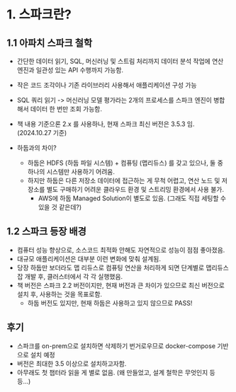 # 1. 스파크란?

## 1.1 아파치 스파크 철학

- 간단한 데이터 읽기, SQL, 머신러닝 및 스트림 처리까지 데이터 분석 작업에 연산 엔진과 일관성 있는 API 수행까지 가능함.

- 작은 코드 조각이나 기존 라이브러리 사용해서 애플리케이션 구성 가능

- SQL 쿼리 읽기 -> 머신러닝 모델 평가라는 2개의 프로세스를 스파크 엔진이 병합해서 데이터 한 번만 조회 가능함.

- 책 내용 기준으론 2.x 를 사용하나, 현재 스파크 최신 버전은 3.5.3 임. (2024.10.27 기준)

- 하둡과의 차이?

    - 하둡은 HDFS (하둡 파일 시스템) + 컴퓨팅 (맵리듀스) 를 갖고 있으나, 둘 중 하나의 시스템만 사용하기 어려움.
    - 하지만 하둡은 다른 저장소 데이터에 접근하는 게 무척 어렵고, 연산 노드 및 저장소를 별도 구매하기 어려운 클라우드 환경 및 스트리밍 환경에서 사용 불가.
        - AWS에 하둡 Managed Solution이 별도로 있음. (그래도 직접 세팅할 수 있을 것 같은데?)

## 1.2 스파크 등장 배경

- 컴퓨터 성능 향상으로, 소스코드 최적화 안해도 자연적으로 성능이 점점 좋아졌음.
- 대규모 애플리케이션은 대부분 이런 변화에 맞춰 설계됨.
- 당장 하둡만 보더라도 맵 리듀스로 컴퓨팅 연산을 처리하게 되면 단계별로 맵리듀스 잡 개발 후, 클러스터에서 각 각 실행했음.
- 책 버전은 스파크 2.2 버전이지만, 현재 버전과 큰 차이가 있으므로 최신 버전으로 설치 후, 사용하는 것을 목표로함.
    - 하둡 버전도 있지만, 현재 하둡은 사용하고 있지 않으므로 PASS!
    
## 후기

- 스파크를 on-prem으로 설치하면 삭제하기 번거로우므로 docker-compose 기반으로 설치 예정
- 버전은 최대한 3.5 이상으로 설치하고자함.
- 아무래도 첫 챕터라 읽을 게 별로 없음. (왜 만들었고, 설계 철학은 무엇인지 등 등...)